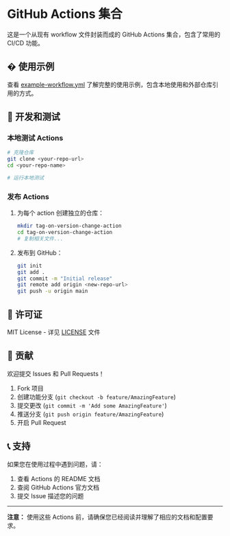 # GitHub Actions 集合

这是一个从现有 workflow 文件封装而成的 GitHub Actions 集合，包含了常用的 CI/CD 功能。

## � 使用示例

查看 [example-workflow.yml](./example-workflow.yml) 了解完整的使用示例，包含本地使用和外部仓库引用的方式。

## 🔧 开发和测试

### 本地测试 Actions

```bash
# 克隆仓库
git clone <your-repo-url>
cd <your-repo-name>

# 运行本地测试
```

### 发布 Actions

1. 为每个 action 创建独立的仓库：
   ```bash
   mkdir tag-on-version-change-action
   cd tag-on-version-change-action
   # 复制相关文件...
   ```

2. 发布到 GitHub：
   ```bash
   git init
   git add .
   git commit -m "Initial release"
   git remote add origin <new-repo-url>
   git push -u origin main
   ```

## 📝 许可证

MIT License - 详见 [LICENSE](./LICENSE) 文件

## 🤝 贡献

欢迎提交 Issues 和 Pull Requests！

1. Fork 项目
2. 创建功能分支 (`git checkout -b feature/AmazingFeature`)
3. 提交更改 (`git commit -m 'Add some AmazingFeature'`)
4. 推送分支 (`git push origin feature/AmazingFeature`)
5. 开启 Pull Request

## 📞 支持

如果您在使用过程中遇到问题，请：

1. 查看 Actions 的 README 文档
2. 查阅 GitHub Actions 官方文档
3. 提交 Issue 描述您的问题

---

**注意：** 使用这些 Actions 前，请确保您已经阅读并理解了相应的文档和配置要求。